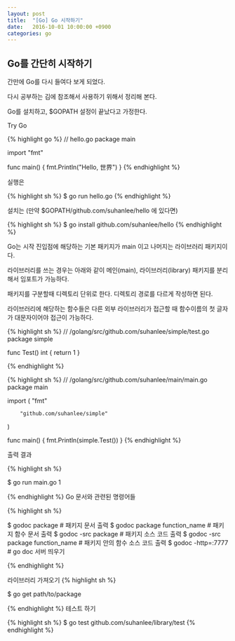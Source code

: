 ```yaml
---
layout: post
title:  "[Go] Go 시작하기"
date:   2016-10-01 10:00:00 +0900
categories: go
---
```


Go를 간단히 시작하기
------------

간만에 Go를 다시 들여다 보게 되었다.

다시 공부하는 김에 참조해서 사용하기 위해서 정리해 본다.

Go를 설치하고, $GOPATH 설정이 끝났다고 가정한다.

Try Go

{% highlight go %}
// hello.go
package main

import "fmt"

func main() {
	fmt.Println("Hello, 世界")
}
{% endhighlight %}

실행은

{% highlight sh %}
$ go run hello.go
{% endhighlight %}

설치는
(만약 $GOPATH/github.com/suhanlee/hello 에 있다면)

{% highlight sh %}
$ go install github.com/suhanlee/hello
{% endhighlight %}

Go는 시작 진입점에 해당하는 기본 패키지가 main 이고 나머지는 라이브러리 패키지이다.

라이브러리를 쓰는 경우는 아래와 같이 메인(main), 라이브러리(library) 패키지를 분리해서  임포트가 가능하다.

패키지를 구분할때 디렉토리 단위로 한다. 디렉토리 경로를 다르게 작성하면 된다.

라이브러리에 해당하는 함수들은 다른 외부 라이브러리가 접근할 때 함수이름의 첫 글자가 대문자이어야 접근이 가능하다.

{% highlight sh %}
// /golang/src/github.com/suhanlee/simple/test.go
package simple

func Test() int {
       	return 1
}
   
{% endhighlight %}

{% highlight sh %}
// /golang/src/github.com/suhanlee/main/main.go
package main

import (
       	"fmt"

       	"github.com/suhanlee/simple"
)

func main() {
       	fmt.Println(simple.Test())
}
{% endhighlight %}

출력 결과

{% highlight sh %}

$ go run main.go
1

{% endhighlight %}
Go 문서와 관련된 명령어들

{% highlight sh %}

$ godoc package                               # 패키지 문서 출력
$ godoc package function_name                 # 패키지 함수 문서 출력
$ godoc -src package                          # 패키지 소스 코드 출력
$ godoc -src package function_name            # 패키지 안의 함수 소스 코드 출력
$ godoc -http=:7777                           # go doc 서버 띄우기

{% endhighlight %}

라이브러리 가져오기
{% highlight sh %}

$ go get path/to/package

{% endhighlight %}
테스트 하기

{% highlight sh %}
$ go test github.com/suhanlee/library/test
{% endhighlight %}